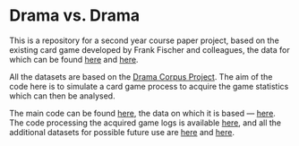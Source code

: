 # Drama vs. Drama

This is a repository for a second year course paper project, based on the existing card game developed by Frank Fischer and colleagues, the data for which can be found [here](https://doi.org/10.6084/m9.figshare.6667424.v1) and [here](https://github.com/lehkost/dramenquartett).

All the datasets are based on the [Drama Corpus Project](https://dracor.org).
The aim of the code here is to simulate a card game process to acquire the game statistics which can then be analysed.

The main code can be found [here](../master/dramavsdrama.ipynb), the data on which it is based — [here](../master/canon.csv).
The code processing the acquired game logs is available [here](../master/data/stats.ipynb), and all the additional datasets for possible future use are [here](tree/master/data) and [here](tree/master/corpora).

